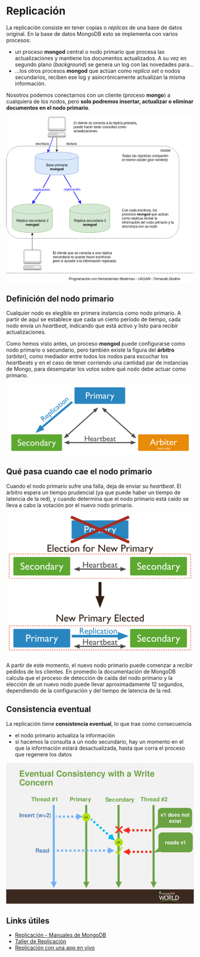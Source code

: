 # Replicación

La replicación consiste en tener copias o _réplicas_ de una base de datos original. En la base de datos MongoDB esto se implementa con varios procesos:

* un proceso **mongod** central o nodo primario que procesa las actualizaciones y mantiene los documentos actualizados. A su vez en segundo plano (_background_) se genera un log con las novedades para...
* ...los otros procesos **mongod** que actúan como _replica set_ o nodos secundarios, reciben ese log y asincrónicamente actualizan la misma información.

Nosotros podemos conectarnos con un cliente (proceso **mongo**) a cualquiera de los nodos, pero **solo podremos insertar, actualizar o eliminar documentos en el nodo primario**.

![](../../images/replication/replication-01-base.png)


## Definición del nodo primario

Cualquier nodo es elegible en primera instancia como nodo primario. A partir de aquí se establece que cada un cierto período de tiempo, cada nodo envía un _heartbeat_, indicando que está activo y listo para recibir actualizaciones.

Como hemos visto antes, un proceso **mongod** puede configurarse como nodo primario o secundario, pero también existe la figura del **árbitro** (_arbiter_), como mediador entre todos los nodos para escuchar los _heartbeats_ y en el caso de tener corriendo una cantidad par de instancias de Mongo, para desempatar los votos sobre qué nodo debe actuar como primario.

![](../../images/replicacionConArbitro.svg)

## Qué pasa cuando cae el nodo primario

Cuando el nodo primario sufre una falla, deja de enviar su _heartbeat_. El árbitro espera un tiempo prudencial (ya que puede haber un tiempo de latencia de la red), y cuando determina que el nodo primario está caído se lleva a cabo la votación por el nuevo nodo primario.

![](../../images/replicacionCaidaPrimario.svg)

A partir de este momento, el nuevo nodo primario puede comenzar a recibir pedidos de los clientes. En promedio la documentación de MongoDB calcula que el proceso de detección de caída del nodo primario y la elección de un nuevo nodo puede llevar aproximadamente 12 segundos, dependiendo de la configuración y del tiempo de latencia de la red.

## Consistencia eventual

La replicación tiene **consistencia eventual**, lo que trae como consecuencia

* el nodo primario actualiza la información
* si hacemos la consulta a un nodo secundario, hay un momento en el que la información estará desactualizada, hasta que corra el proceso que regenere los datos

![](../../images/consistenciaEventual.jpg)

## Links útiles

* [Replicación - Manuales de MongoDB](https://docs.mongodb.com/manual/replication/)
* [Taller de Replicación](./replicacionTaller.md)
* [Replicación con una app en vivo](./replicacionApp.md)
